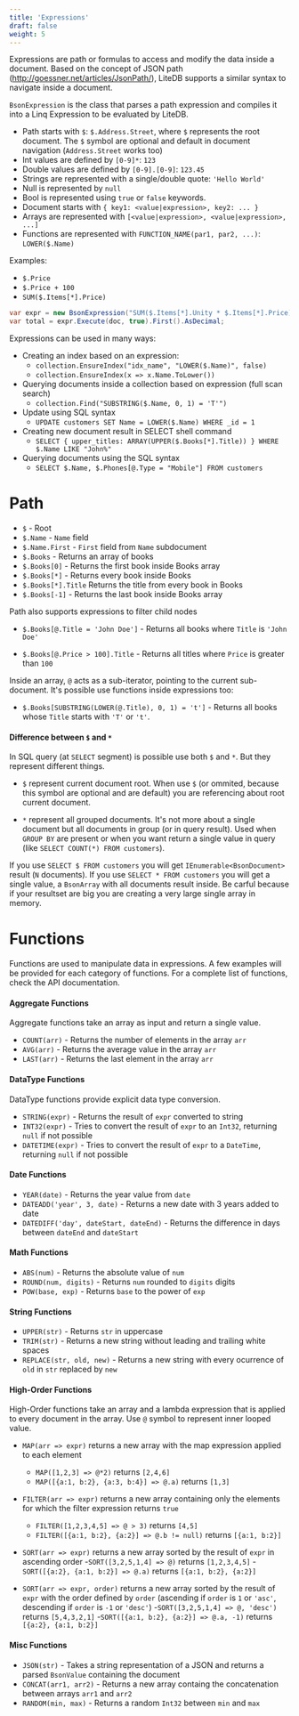 ```yaml
---
title: 'Expressions'
draft: false
weight: 5
---
```


Expressions are path or formulas to access and modify the data inside a document. Based on the concept of JSON path (http://goessner.net/articles/JsonPath/), LiteDB supports a similar syntax to navigate inside a document.

`BsonExpression` is the class that parses a path expression and compiles it into a Linq Expression to be evaluated by LiteDB.

- Path starts with `$`: `$.Address.Street`, where `$` represents the root document. The `$` symbol are optional and default in document navigation (`Address.Street` works too)
- Int values are defined by `[0-9]*`: `123`
- Double values are defined by `[0-9].[0-9]`: `123.45`
- Strings are represented with a single/double quote: `'Hello World'`
- Null is represented by `null`
- Bool is represented using `true` or `false` keywords.
- Document starts with `{ key1: <value|expression>, key2: ... }`
- Arrays are represented with `[<value|expression>, <value|expression>, ...]`
- Functions are represented with `FUNCTION_NAME(par1, par2, ...)`: `LOWER($.Name)`

Examples:

- `$.Price`
- `$.Price + 100`
- `SUM($.Items[*].Price)`

```C#
var expr = new BsonExpression("SUM($.Items[*].Unity * $.Items[*].Price)");
var total = expr.Execute(doc, true).First().AsDecimal;
```

Expressions can be used in many ways:

- Creating an index based on an expression:
    - `collection.EnsureIndex("idx_name", "LOWER($.Name)", false)`
    - `collection.EnsureIndex(x => x.Name.ToLower())`
- Querying documents inside a collection based on expression (full scan search)
    - `collection.Find("SUBSTRING($.Name, 0, 1) = 'T'")`
- Update using SQL syntax
    - `UPDATE customers SET Name = LOWER($.Name) WHERE _id = 1`
- Creating new document result in SELECT shell command
    - `SELECT { upper_titles: ARRAY(UPPER($.Books[*].Title)) } WHERE $.Name LIKE "John%"`	
- Querying documents using the SQL syntax
	- `SELECT $.Name, $.Phones[@.Type = "Mobile"] FROM customers`

# Path 

- `$` - Root
- `$.Name` - `Name` field
- `$.Name.First` - `First` field from `Name` subdocument  
- `$.Books` - Returns an array of books 
- `$.Books[0]` - Returns the first book inside Books array
- `$.Books[*]` - Returns every book inside Books
- `$.Books[*].Title` Returns the title from every book in Books
- `$.Books[-1]` - Returns the last book inside Books array

Path also supports expressions to filter child nodes

- `$.Books[@.Title = 'John Doe']` - Returns all books where `Title` is `'John Doe'`

- `$.Books[@.Price > 100].Title` - Returns all titles where `Price` is greater than `100`

Inside an array, `@` acts as a sub-iterator, pointing to the current sub-document. It's possible use functions inside expressions too:

- `$.Books[SUBSTRING(LOWER(@.Title), 0, 1) = 't']` - Returns all books whose `Title` starts with `'T'` or `'t'`.

#### Difference between `$` and `*`

In SQL query (at `SELECT` segment) is possible use both `$` and `*`. But they represent different things. 

- `$` represent current document root. When use `$` (or ommited, because this symbol are optional and are default) you are referencing about root current document.

- `*` represent all grouped documents. It's not more about a single document but all documents in group (or in query result). Used when `GROUP BY` are present or when you want return a single value in query (like `SELECT COUNT(*) FROM customers`). 

If you use `SELECT $ FROM customers` you will get `IEnumerable<BsonDocument>` result (`N` documents).
If you use `SELECT * FROM customers` you will get a single value, a `BsonArray` with all documents result inside. Be carful because if your resultset are big you are creating a very large single array in memory. 

# Functions

Functions are used to manipulate data in expressions. A few examples will be provided for each category of functions. For a complete list of functions, check the API documentation.

#### Aggregate Functions

Aggregate functions take an array as input and return a single value.

- `COUNT(arr)` - Returns the number of elements in the array `arr`
- `AVG(arr)` - Returns the average value in the array `arr`
- `LAST(arr)` - Returns the last element in the array `arr`

#### DataType Functions

DataType functions provide explicit data type conversion.

- `STRING(expr)` - Returns the result of `expr` converted to string
- `INT32(expr)` - Tries to convert the result of `expr` to an `Int32`, returning `null` if not possible
- `DATETIME(expr)` - Tries to convert the result of `expr` to a `DateTime`, returning `null` if not possible

#### Date Functions

- `YEAR(date)` - Returns the year value from `date`
- `DATEADD('year', 3, date)` - Returns a new date with 3 years added to date
- `DATEDIFF('day', dateStart, dateEnd)` - Returns the difference in days between `dateEnd` and `dateStart`

#### Math Functions

- `ABS(num)` - Returns the absolute value of `num`
- `ROUND(num, digits)` - Returns `num` rounded to `digits` digits
- `POW(base, exp)` - Returns `base` to the power of `exp`

#### String Functions

- `UPPER(str)` - Returns `str` in uppercase
- `TRIM(str)` - Returns a new string without leading and trailing white spaces
- `REPLACE(str, old, new)` - Returns a new string with every ocurrence of `old` in `str` replaced by `new`

#### High-Order Functions

High-Order functions take an array and a lambda expression that is applied to every document in the array. Use `@` symbol to represent inner looped value.

- `MAP(arr => expr)` returns a new array with the map expression applied to each element
	- `MAP([1,2,3] => @*2)` returns `[2,4,6]`
	- `MAP([{a:1, b:2}, {a:3, b:4}] => @.a)` returns `[1,3]`
	
- `FILTER(arr => expr)` returns a new array containing only the elements for which the filter expression returns `true`
	- `FILTER([1,2,3,4,5] => @ > 3)` returns `[4,5]`
	- `FILTER([{a:1, b:2}, {a:2}] => @.b != null)` returns `[{a:1, b:2}]`
	
- `SORT(arr => expr)` returns a new array sorted by the result of `expr` in ascending order
	-`SORT([3,2,5,1,4] => @)` returns `[1,2,3,4,5]`
	-`SORT([{a:2}, {a:1, b:2}] => @.a)` returns `[{a:1, b:2}, {a:2}]`
	
- `SORT(arr => expr, order)` returns a new array sorted by the result of `expr` with the order defined by `order` (ascending if `order` is `1` or `'asc'`, descending if `order` is `-1` or `'desc'`)
	-`SORT([3,2,5,1,4] => @, 'desc')` returns `[5,4,3,2,1]`
	-`SORT([{a:1, b:2}, {a:2}] => @.a, -1)` returns `[{a:2}, {a:1, b:2}]` 

#### Misc Functions

- `JSON(str)` - Takes a string representation of a JSON and returns a parsed `BsonValue` containing the document
- `CONCAT(arr1, arr2)` - Returns a new array containg the concatenation between arrays `arr1` and `arr2`
- `RANDOM(min, max)` - Returns a random `Int32` between `min` and `max`

